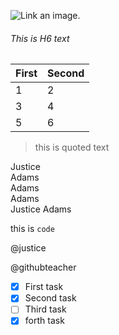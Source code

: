 ![Link an image.](/learn/azure-devops/shared/media/mara.png)
###### This is H6 text
First|Second
-|-
1|2
3|4
5|6


>this is quoted text

Justice<br />
Adams<br />
Adams<br />
Adams<br />
Justice
Adams<br />

this is `code`

@justice


@githubteacher



- [x] First task
- [x] Second task
- [ ] Third task
- [x] forth task
